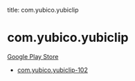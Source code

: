 title: com.yubico.yubiclip
# com.yubico.yubiclip


[Google Play Store](https://play.google.com/store/apps/details?id=com.yubico.yubiclip)


* [com.yubico.yubiclip-102](./com.yubico.yubiclip-102/)